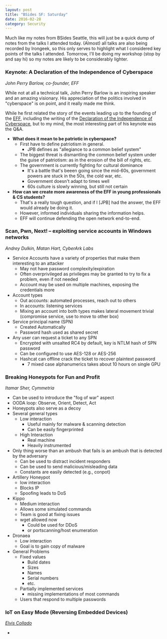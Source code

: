```yaml
---
layout: post
title: "BSides SF: Saturday"
date: 2016-02-28
category: Security
---
```


Much like my notes from BSides Seattle, this will just be a quick dump of notes
from the talks I attended today.  (Almost) all talks are also being recorded by
Irongeek, so this only serves to highlight what I considered key points of the
talks I attended.  Tomorrow, I'll be doing my workshop (stop by and say hi) so
my notes are likely to be considerably lighter.

### Keynote: A Declaration of the Independence of Cyberspace ###

  *John Perry Barlow, co-founder, EFF*

While not at all a technical talk, John Perry Barlow is an inspiring speaker and
an amazing visionary.  His appreciation of the politics involved in "cyberspace"
is on point, and it really made me think.

While he first related the story of the events leading up to the founding of the
[EFF](https://www.eff.org/), including the writing of the
[Declaration of the Independence of Cyberspace](https://www.eff.org/cyberspace-independence),
but to my mind, the most interesting part of his keynote was the Q&A.

* **What does it mean to be patriotic in cyberspace?**
  * First have to define patriotism in general.
    * JPB defines as "allegiance to a common belief system"
  * The biggest threat is dismantling the common belief system under the guise
    of patriotism: as in the erosion of the bill of rights, etc.
  * The government is currently fighting for cultural dominance
    * It's a battle that's beeen going since the mid-60s, government powers are
      stuck in the 50s, the cold war, etc.
    * Government doesn't adapt to times well
    * 60s culture is slowly winning, but still not certain
* **How can we create more awareness of the EFF in young professionals & CS students?**
  * That's a really tough question, and if I [JPB] had the answer, the EFF would
    already be doing it.
  * However, informed individuals sharing the information helps.
  * EFF will continue defending the open network end-to-end.

### Scan, Pwn, Next! – exploiting service accounts in Windows networks ###

  *Andrey Dulkin, Matan Hart, CyberArk Labs*

* Service Accounts have a variety of properties that make them interesting to an
  attacker
  * May not have password complexity/expiration
  * Often overprivileged as privileges may be granted to try to fix a problem,
    even if not needed
  * Account may be used on multiple machines, exposing the credentials more
* Account types
  * Out accounts: automated processes, reach out to others
  * In accounts: listening services
  * Mixing an account into both types makes lateral movement trivial (compromise
    service, use to move to other box)
* Service principal name (SPN)
  * Created Automatically
  * Password hash used as shared secret
* Any user can request a ticket to any SPN
  * Encrypted with unsalted RC4 by default, key is NTLM hash of SPN password
  * Can be configured to use AES-128 or AES-256
  * Hashcat can offline crack the ticket to recover plaintext password
    * 7 mixed case alphanumerics takes about 10 hours on single GPU

### Breaking Honeypots for Fun and Profit ###

  *Itamar Sher, Cymmetria*

* Can be used to introduce the "fog of war" aspect
* OODA loop: Observe, Orient, Detect, Act
* Honeypots also serve as a decoy
* Several general types
  * Low interaction
    * Useful mainly for malware & scanning detection
    * Can be easily fingerprinted
  * High Interaction
    * Real machine
    * Heavily instrumented
* Only thing worse than an ambush that fails is an ambush that is detected by
  the adversary
  * Can be used to distract incident responders
  * Can be used to send malicious/misleading data
  * Constants are easily detected (e.g., conpot)
* Artillery Honeypot
  * low interaction
  * Blocks IP
  * Spoofing leads to DoS
* Kippo
  * Medium interaction
  * Allows some simulated commands
  * Team is good at fixing issues
  * wget allowed now
    * Could be used for DDoS
    * or portscanning/host enumeration
* Dronaea
  * Low interaction
  * Goal is to gain copy of malware
* General Problems
  * Fixed values
    * Build dates
    * Sizes
    * Names
    * Serial numbers
    * etc.
  * Partially implemented services
    * missing implementations of most commands
  * Users that respond to multiple passwords

### IoT on Easy Mode (Reversing Embedded Devices) ###

  *[Elvis Collado]()*

* 
